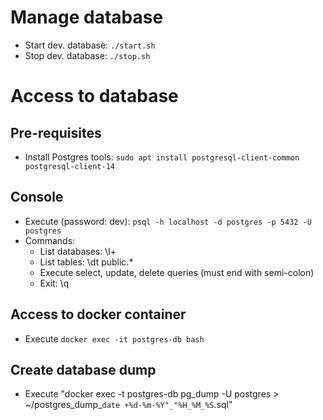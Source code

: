 # Manage database
* Start dev. database: `./start.sh`
* Stop dev. database: `./stop.sh`
 
# Access to database
## Pre-requisites
* Install Postgres tools: `sudo apt install postgresql-client-common postgresql-client-14`

## Console
* Execute (password: dev): `psql -h localhost -d postgres -p 5432 -U postgres`
* Commands:
  * List databases: \l+
  * List tables: \dt public.* 
  * Execute select, update, delete queries (must end with semi-colon) 
  * Exit: \q

## Access to docker container
* Execute `docker exec -it postgres-db bash`

## Create database dump
* Execute "docker exec -t postgres-db pg_dump -U postgres > ~/postgres_dump_`date +%d-%m-%Y"_"%H_%M_%S`.sql"
